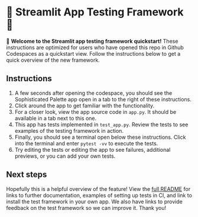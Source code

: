 # 🎈 Streamlit App Testing Framework 🎈

👋 **Welcome to the Streamlit app testing framework quickstart!** These instructions are optimized
for users who have opened this repo in Github Codespaces as a quickstart view. Follow the instructions
below to get a quick overview of the new framework.

## Instructions

1. A few seconds after opening the codespace, you should see the Sophisticated Palette app open in a tab to the right of these instructions.
1. Click around the app to get familiar with the functionality.
1. For a closer look, view the app source code in `app.py`. It should be available in a tab next to this one.
1. This app has tests implemented in `test_app.py`. Review the tests to see examples of the testing framework in action.
1. Finally, you should see a terminal open below these instructions. Click into the terminal and enter `pytest -vv` to execute the tests.
1. Try editing the tests or editing the app to see failures, additional previews, or you can add your own tests.

## Next steps

Hopefully this is a helpful overview of the feature! View the [full README](./README.md) for links to further documentation,
examples of setting up tests in CI, and link to install the test framework in your own app. We also have links to provide
feedback on the test framework so we can improve it. Thank you!
